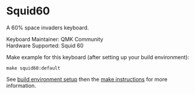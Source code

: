Squid60
===

A 60% space invaders keyboard.

Keyboard Maintainer: QMK Community  
Hardware Supported: Squid 60

Make example for this keyboard (after setting up your build environment):

    make squid60:default

See [build environment setup](https://docs.qmk.fm/#/getting_started_build_tools) then the [make instructions](https://docs.qmk.fm/#/getting_started_make_guide) for more information.
